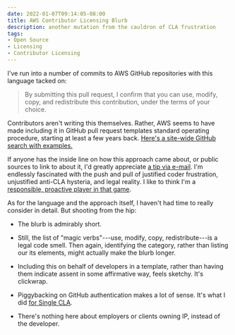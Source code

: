 ```yaml
---
date: 2022-01-07T09:14:05-08:00
title: AWS Contributor Licensing Blurb
description: another mutation from the cauldron of CLA frustration
tags:
- Open Source
- Licensing
- Contributor Licensing
---
```


I've run into a number of commits to AWS GitHub repositories with this language tacked on:

> By submitting this pull request, I confirm that you can use, modify, copy, and redistribute this contribution, under the terms of your choice.

Contributors aren't writing this themselves.  Rather, AWS seems to have made including it in GitHub pull request templates standard operating procedure, starting at least a few years back.  [Here's a site-wide GitHub search with examples.](https://github.com/search?q=%22under+the+terms+of+your+choice%22+user%3Aaws+extension%3Amd&type=Code&l=&l=)

If anyone has the inside line on how this approach came about, or public sources to link to about it, I'd greatly appreciate [a tip via e-mail](mailto:kyle@kemitchell.com?subject=AWS%20Contributor%20Licensing%20Blurb).  I'm endlessly fascinated with the push and pull of justified coder frustration, unjustified anti-CLA hysteria, and legal reality.  I like to think I'm a [responsible, proactive player in that game](https://writing.kemitchell.com/2021/12/16/Single-CLA-1.0.0.html).

As for the language and the approach itself, I haven't had time to really consider in detail.  But shooting from the hip:

- The blurb is admirably short.

- Still, the list of "magic verbs"---use, modify, copy, redistribute---is a legal code smell.  Then again, identifying the category, rather than listing our its elements, might actually make the blurb longer.

- Including this on behalf of developers in a template, rather than having them indicate assent in some affirmative way, feels sketchy.  It's clickwrap.

- Piggybacking on GitHub authentication makes a lot of sense.  It's what I did [for Single CLA](https://singlecla.com/).

- There's nothing here about employers or clients owning IP, instead of the developer.
